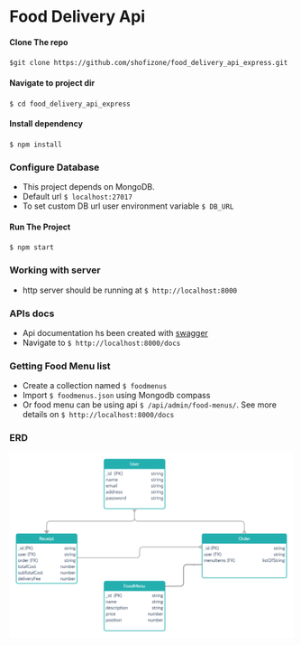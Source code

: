 # Food Delivery Api

#### Clone The repo

`$git clone https://github.com/shofizone/food_delivery_api_express.git`

#### Navigate to project dir

`$ cd food_delivery_api_express`

#### Install dependency

`$ npm install`

### Configure Database

- This project depends on MongoDB.
- Default url `$ localhost:27017`
- To set custom DB url user environment variable `$ DB_URL` 

#### Run The Project

`$ npm start`

### Working with server

- http server should be running at `$ http://localhost:8000`

### APIs docs

- Api documentation hs been created with [swagger](https://swagger.io/)
- Navigate to `$ http://localhost:8000/docs`

### Getting Food Menu list 
- Create a collection named `$ foodmenus`
- Import `$ foodmenus.json` using Mongodb compass
- Or food menu can be using api `$ /api/admin/food-menus/`. See more details on `$ http://localhost:8000/docs`

### ERD

![ERD of DB](https://github.com/shofizone/food_delivery_api_express/blob/master/ERD.jpg?raw=true)


